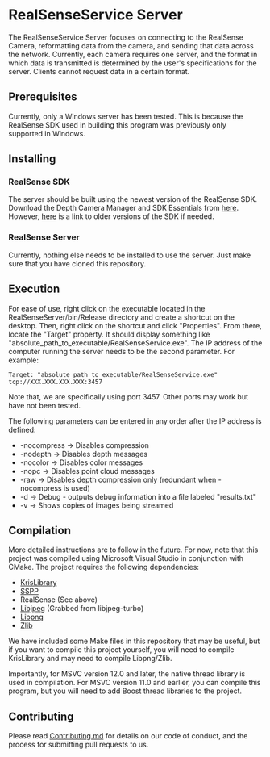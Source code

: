 # RealSenseService Server

The RealSenseService Server focuses on connecting to the RealSense Camera, reformatting data from the camera, and sending that data across the network. Currently, each camera requires one server, and the format in which data is transmitted is determined by the user's specifications for the server. Clients cannot request data in a certain format.  

## Prerequisites

Currently, only a Windows server has been tested. This is because the RealSense SDK used in building this program was previously only supported in Windows. 

## Installing

### RealSense SDK

The server should be built using the newest version of the RealSense SDK. Download the Depth Camera Manager and SDK Essentials from [here](https://software.intel.com/en-us/intel-realsense-sdk/download). However, [here](https://software.intel.com/en-us/articles/previous-intel-realsense-install) is a link to older versions of the SDK if needed.

### RealSense Server

Currently, nothing else needs to be installed to use the server. Just make sure that you have cloned this repository.

## Execution

For ease of use, right click on the executable located in the RealSenseServer/bin/Release directory and create a shortcut on the desktop. Then, right click on the shortcut and click "Properties". From there, locate the "Target" property. It should display something like "absolute_path_to_executable/RealSenseService.exe". The IP address of the computer running the server needs to be the second parameter. For example:

```
Target: "absolute_path_to_executable/RealSenseService.exe" tcp://XXX.XXX.XXX.XXX:3457
```

Note that, we are specifically using port 3457. Other ports may work but have not been tested.  

The following parameters can be entered in any order after the IP address is defined:  
* -nocompress -> Disables compression
* -nodepth    -> Disables depth messages 
* -nocolor    -> Disables color messages
* -nopc       -> Disables point cloud messages
* -raw				-> Disables depth compression only (redundant when -nocompress is used)
* -d					-> Debug - outputs debug information into a file labeled "results.txt"  
* -v					-> Shows copies of images being streamed 


## Compilation

More detailed instructions are to follow in the future. For now, note that this project was compiled using Microsoft Visual Studio in conjunction with CMake. The project requires the following dependencies:  
* [KrisLibrary](https://github.com/krishauser/KrisLibrary)  
* [SSPP](https://github.com/iml-internal/SSPP)  
* RealSense (See above)  
* [Libjpeg](https://sourceforge.net/projects/libjpeg-turbo/)  (Grabbed from libjpeg-turbo)
* [Libpng](http://gnuwin32.sourceforge.net/packages/libpng.htm)  
* [Zlib](http://gnuwin32.sourceforge.net/packages/zlib.htm)  

We have included some Make files in this repository that may be useful, but if you want to compile this project yourself, you will need to compile KrisLibrary and may need to compile Libpng/Zlib. 

Importantly, for MSVC version 12.0 and later, the native thread library is used in compilation. For MSVC version 11.0 and earlier, you can compile this program, but you will need to add Boost thread libraries to the project. 

## Contributing

Please read [Contributing.md](../Contributing.md) for details on our code of conduct, and the process for submitting pull requests to us.

